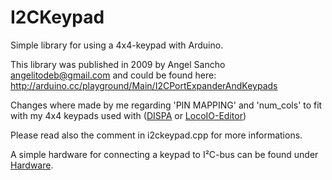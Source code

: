 # I2CKeypad
Simple library for using a 4x4-keypad with Arduino.

This library was published in 2009 by Angel Sancho <angelitodeb@gmail.com> and could be found here:
http://arduino.cc/playground/Main/I2CPortExpanderAndKeypads

Changes where made by me regarding 'PIN MAPPING' and 'num_cols' to fit with my 4x4 keypads
used with ([DISPA](https://www.github.com/Kruemelbahn/DISPA) or [LocoIO-Editor](https://www.github.com/Kruemelbahn/LocoIO-Editor))

Please read also the comment in i2ckeypad.cpp for more informations.

A simple hardware for connecting a keypad to I²C-bus can be found under [Hardware](Hardware).